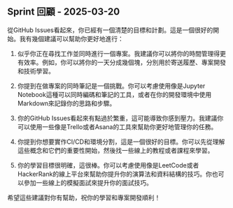 ## Sprint 回顧 - 2025-03-20

從GitHub Issues看起來，你已經有一個清楚的目標和計劃。這是一個很好的開始。我有幾個建議可以幫助你更好地進行：

1. 似乎你正在尋找工作並同時進行一個專案。我建議你可以將你的時間管理得更有效率。例如，你可以將你的一天分成幾個塊，分別用於寄送履歷、專案開發和技術學習。

2. 你提到在做專案的同時筆記是一個挑戰。你可以考慮使用像是Jupyter Notebook這種可以同時編碼和筆記的工具，或者在你的開發環境中使用Markdown來記錄你的思路和步驟。

3. 你的GitHub Issues看起來有點過於繁重，這可能導致你感到壓力。我建議你可以使用一些像是Trello或者Asana的工具來幫助你更好地管理你的任務。

4. 你提到你想要實作CI/CD和環境分割，這是一個很好的目標。你可以先從理解這些概念和它們的重要性開始，然後找一些線上的教程或者課程來學習。

5. 你的學習目標很明確，這很棒。你可以考慮使用像是LeetCode或者HackerRank的線上平台來幫助你提升你的演算法和資料結構的技巧。你也可以參加一些線上的模擬面試來提升你的面試技巧。

希望這些建議對你有幫助，祝你的學習和專案開發順利！
